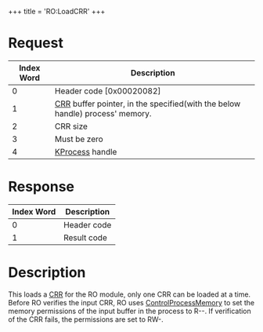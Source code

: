 +++
title = 'RO:LoadCRR'
+++

# Request

| Index Word | Description                                                                                     |
|------------|-------------------------------------------------------------------------------------------------|
| 0          | Header code \[0x00020082\]                                                                      |
| 1          | [CRR](CRR0 "wikilink") buffer pointer, in the specified(with the below handle) process' memory. |
| 2          | CRR size                                                                                        |
| 3          | Must be zero                                                                                    |
| 4          | [KProcess](SVC "wikilink") handle                                                               |

# Response

| Index Word | Description |
|------------|-------------|
| 0          | Header code |
| 1          | Result code |

# Description

This loads a [CRR](CRR0 "wikilink") for the RO module, only one CRR can
be loaded at a time. Before RO verifies the input CRR, RO uses
[ControlProcessMemory](SVC "wikilink") to set the memory permissions of
the input buffer in the process to R--. If verification of the CRR
fails, the permissions are set to RW-.
